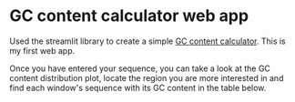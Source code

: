 # GC content calculator web app

Used the streamlit library to create a simple [GC content calculator](https://share.streamlit.io/alinasansevich/gc-content-calculator-web-app/main/GC_content_calculator_web_app.py). This is my first web app.

Once you have entered your sequence, you can take a look at the GC content distribution plot, locate the region you are more interested in and find each window's sequence with its GC content in the table below.
